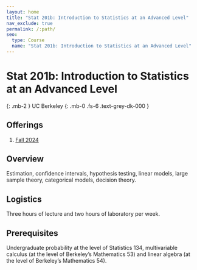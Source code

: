 ```yaml
---
layout: home
title: "Stat 201b: Introduction to Statistics at an Advanced Level"
nav_exclude: true
permalink: /:path/
seo:
  type: Course
  name: "Stat 201b: Introduction to Statistics at an Advanced Level"
---
```


# Stat 201b: Introduction to Statistics at an Advanced Level
{: .mb-2 }
UC Berkeley
{: .mb-0 .fs-6 .text-grey-dk-000 }



## Offerings

1. [Fall 2024](fall-2024)



## Overview

Estimation, confidence intervals, hypothesis testing, linear models, large sample theory, categorical models, decision theory. 

## Logistics

Three hours of lecture and two hours of laboratory per week. 

## Prerequisites

Undergraduate probability at the level of Statistics 134, multivariable calculus (at the level of Berkeley’s Mathematics 53) and linear algebra (at the level of Berkeley’s Mathematics 54).
